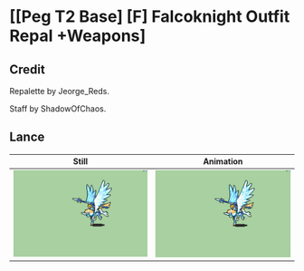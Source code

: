 # [\[Peg T2 Base\] \[F\] Falcoknight Outfit Repal +Weapons]

## Credit

Repalette by Jeorge_Reds.

Staff by ShadowOfChaos.
	
## Lance

| Still | Animation |
| :---: | :-------: |
| ![Lance still](./Lance_000.png) | ![Lance animation](./Lance.gif) |
